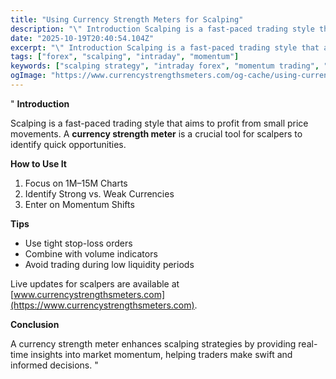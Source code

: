 ```yaml
---
title: "Using Currency Strength Meters for Scalping"
description: "\" Introduction Scalping is a fast-paced trading style that aims to profit from small price movements..."
date: "2025-10-19T20:40:54.104Z"
excerpt: "\" Introduction Scalping is a fast-paced trading style that aims to profit from small price movements. A currency strength meter is a crucial tool for scalpers to identify quick opportunities. How to Use It 1. Focus on 1M–15M Charts 2. Identify Strong vs. Weak Currencies 3. Enter on Momentum Shifts..."
tags: ["forex", "scalping", "intraday", "momentum"]
keywords: ["scalping strategy", "intraday forex", "momentum trading", "currency strength scalping", "fast forex trades"]
ogImage: "https://www.currencystrengthsmeters.com/og-cache/using-currency-strength-meters-for-scalping.jpg"
---
```

"
**Introduction**

Scalping is a fast-paced trading style that aims to profit from small price movements. A **currency strength meter** is a crucial tool for scalpers to identify quick opportunities.

**How to Use It**

1. Focus on 1M–15M Charts  
2. Identify Strong vs. Weak Currencies  
3. Enter on Momentum Shifts  

**Tips**

- Use tight stop-loss orders  
- Combine with volume indicators  
- Avoid trading during low liquidity periods  

Live updates for scalpers are available at [www.currencystrengthsmeters.com](https://www.currencystrengthsmeters.com).

**Conclusion**

A currency strength meter enhances scalping strategies by providing real-time insights into market momentum, helping traders make swift and informed decisions.
"
